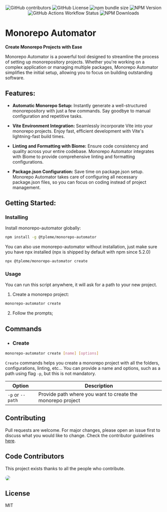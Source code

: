 <p align='center'>
   <img alt="GitHub contributors" src="https://img.shields.io/github/contributors/tpleme/monorepo-automator?logo=github">
   <img alt="GitHub License" src="https://img.shields.io/github/license/tpleme/monorepo-automator?logo=github">
   <img alt="npm bundle size" src="https://img.shields.io/bundlephobia/min/@tpleme/monorepo-automator?logo=npm">
   <img alt="NPM Version" src="https://img.shields.io/npm/v/@tpleme/monorepo-automator?logo=npm">
  <img alt="GitHub Actions Workflow Status" src="https://img.shields.io/github/actions/workflow/status/tpleme/monorepo-automator/code-quality.yml?label=Code%20Quality">
  <img alt="NPM Downloads" src="https://img.shields.io/npm/dt/%40tpleme%2Fmonorepo-automator?logo=npm">
</p>

# Monorepo Automator

**Create Monorepo Projects with Ease**

Monorepo Automator is a powerful tool designed to streamline the process of setting up monorepository projects. Whether you're working on a complex application or managing multiple packages, Monorepo Automator simplifies the initial setup, allowing you to focus on building outstanding software.

## Features:

- **Automatic Monorepo Setup:** Instantly generate a well-structured monorepository with just a few commands. Say goodbye to manual configuration and repetitive tasks.

- **Vite Environment Integration:** Seamlessly incorporate Vite into your monorepo projects. Enjoy fast, efficient development with Vite's lightning-fast build times.

- **Linting and Formatting with Biome:** Ensure code consistency and quality across your entire codebase. Monorepo Automator integrates with Biome to provide comprehensive linting and formatting configurations.

- **Package.json Configuration:** Save time on package.json setup. Monorepo Automator takes care of configuring all necessary package.json files, so you can focus on coding instead of project management.

## Getting Started:

### Installing
Install monorepo-automator globally:
```bash
npm install -g @tpleme/monorepo-automator
```
You can also use monorepo-automator without installation, just make sure you have npx installed (npx is shipped by default with npm since 5.2.0)
```bash
npx @tpleme/monorepo-automator create
```

### Usage
You can run this script anywhere, it will ask for a path to your new project.

1. Create a monorepo project:
```bash
monorepo-automator create
```
2. Follow the prompts;

## Commands
- ### Create
```bash
monorepo-automator create [name] [options]
```
`Create` commands helps you create a monorepo project with all the folders, configurations, linting, etc... You can provide a name and options, such as a path using flag `-p`, but this is not mandatory.

Option | Description
---|---
`-p` or `--path` | Provide path where you want to create the monorepo project

<!--
##
- ### Add
```bash
monorepo-automator add <name> [options]
```
`Add` a new app to you already existent monorepo project, this command requires you to provide a name for this app. You can also provide a development environment with the flag `-e`. (Currently only supporting vite)

Option | Description
---|---
`-e` or `--env` | Provide a development environment to the new app, ex: vite 
-->
## Contributing
Pull requests are welcome. For major changes, please open an issue first to discuss what you would like to change.
Check the contributor guidelines [here](CONTRIBUTING.md).

## Code Contributors

This project exists thanks to all the people who contribute.

<a href="https://github.com/Tpleme">
  <img style='border-radius:50%' src="https://avatars.githubusercontent.com/u/72796924?s=50&v=4">
</a>

## License
MIT